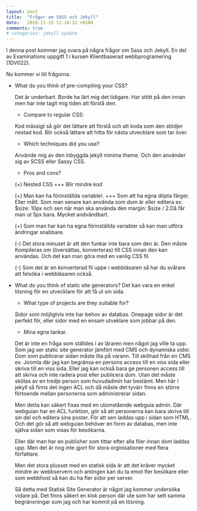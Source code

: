 ```yaml
---
layout: post
title:  "Frågor om SASS och Jekyll"
date:   2018-11-15 11:10:12 +0100
comments: true
# categories: jekyll update
---
```


I denna post kommer jag svara på några frågor om Sass och Jekyll. En del av Examinations uppgift 1 i kursen Klientbaserad webbprogramering (1DV022).

Nu kommer vi till frågorna.

* What do you think of pre-compiling your CSS?

    Det är underbart. Borde ha lärt mig det tidigare. Har stött på den innan men har inte tagit mig tiden att förstå den. 

    * Compare to regular CSS: 

    Kod mässigt så gör det lättare att förstå och att koda som den stödjer nestad kod. Blir också lättare att hitta för nästa utvecklare som tar över.
    
    * Which techniques did you use?

    Använde mig av den inbyggda jekyll minima theme. Och den använder sig av SCSS eller Sassy CSS.

    * Pros and cons?

     (+) Nested CSS +++ Blir mindre kod

     (+) Man kan ha förinställda variabler. +++ Som att ha egna döpta färger. Eller mått. Som man senare kan använda som dom är eller editera ex: $size: 10px och sen när man ska använda den margin: $size / 2.Då får man ut 5px bara. Mycket andvändbart.

     (+) Som man har kan ha egna förinställda variabler så kan man utföra ändringar snabbare.

     (-) Det stora minuset är att den funkar inte bara som den är. Den måste Kompileras om (översättas, konverteras) till CSS innan den kan användas. Och det kan man göra med en vanlig CSS fil.

     (-) Som det är en konverterad fil uppe i webbläsaren så har du svårare att felsöka i webbläsaren också. 



* What do you think of static site generators?
    Det kan vara en enkel lösning för en utvecklare för att få ut sin sida. 
    
    * What type of projects are they suitable for?

    Sidor som möjligtvis inte har behov av databas. Onepage sidor är det perfekt för, eller sidor med en ensam utveklare som jobbar på den.

    * Mina egna tankar.

    Det är inte en fråga som ställdes i av läraren men något jag ville ta upp. Som jag ser static site generator jämfört med CMS och dynamiska sidor. Dom som publicerar sidan måste lita på varann. Till skillnad från en CMS ex. Joomla där jag kan begränsa en persons access till en viss sida eller skriva till en viss sida. Eller jag kan också bara ge personen access till att skriva och inte radera post eller publicera dom. Utan det måste skötas av en tredje person som huvudadmin har bestämt. Men här i jekyll så finns det ingen ACL och då måste det tyvärr finns en större förtoende mellan personerna som administrerar sidan.

    Men detta kan säkert fixas med en utomstående webguia admin. Där webguian har en ACL funktion, gör så att personerna kan bara skriva till sin del och editera sina poster. För att sen laddas upp i sidan som HTML. Och det gör så att webguian behöver en form av databas, men inte själva sidan som visas för besökarna. 
    
    Eller där man har en publisher som tittar efter alla filer innan dom laddas upp. Men det är nog inte gjort för stora orginisationer med flera författare.

    Men det stora plusset med en statisk sida är att det kräver mycket mindre av webbservern och antingen kan du ta emot fler besökare eller som webbhost så kan du ha fler sidor per server.

    Så detta med Statisk Site Generator är något jag kommer undersöka vidare på.
    Det finns säkert en klok person där ute som har sett samma begränsningar som jag och har kommit på en lösning.

